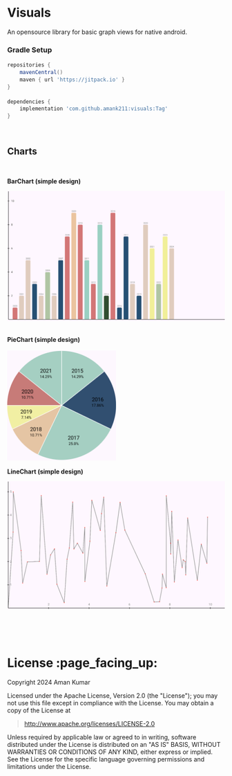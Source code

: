 # Visuals
An opensource library for basic graph views for native android.
### Gradle Setup

```gradle
repositories {
    mavenCentral()
    maven { url 'https://jitpack.io' }
}

dependencies {
    implementation 'com.github.amank211:visuals:Tag'
}
```

<br/>

<h2 id="charts">Charts</h2>

<br/>

**BarChart (simple design)**

![alt text](https://github.com/amank211/visuals/blob/master/gitRes/bar_graph.png)
<br/><br/>

**PieChart (simple design)**
<br/><br/>
<img src="https://github.com/amank211/visuals/blob/master/gitRes/pie.png" width=50% height=50%>

**LineChart (simple design)**

![alt text](https://github.com/amank211/visuals/blob/master/gitRes/lineGraph.png)
<br/><br/>

<br/><br/>

<h1 id="license">License :page_facing_up:</h1>

Copyright 2024 Aman Kumar

Licensed under the Apache License, Version 2.0 (the "License");
you may not use this file except in compliance with the License.
You may obtain a copy of the License at

> http://www.apache.org/licenses/LICENSE-2.0

Unless required by applicable law or agreed to in writing, software
distributed under the License is distributed on an "AS IS" BASIS,
WITHOUT WARRANTIES OR CONDITIONS OF ANY KIND, either express or implied.
See the License for the specific language governing permissions and
limitations under the License.

<br/>
